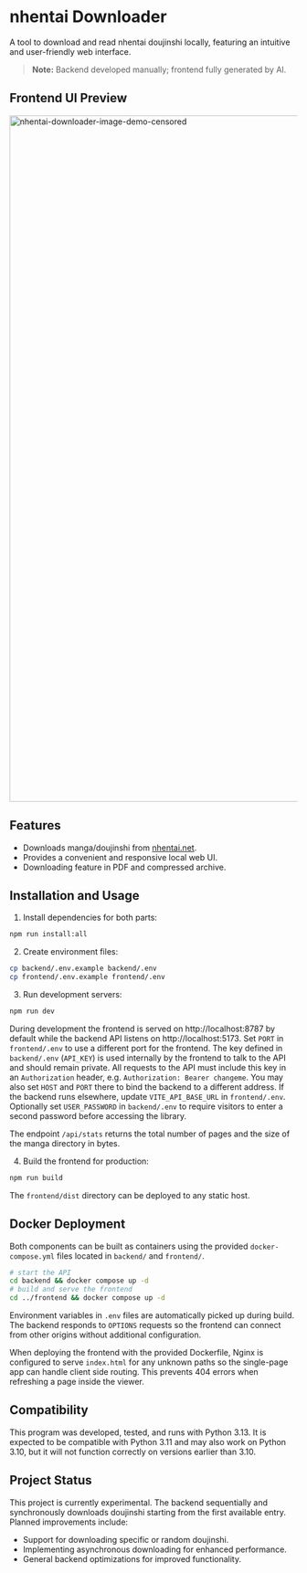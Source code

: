 # nhentai Downloader

A tool to download and read nhentai doujinshi locally, featuring an intuitive and user-friendly web interface.

> **Note:**
> Backend developed manually; frontend fully generated by AI.

## Frontend UI Preview


<img width="1202" alt="nhentai-downloader-image-demo-censored" src="https://github.com/user-attachments/assets/d2de2b38-03df-4d3c-a569-0ef76b9b2efa" />


## Features

* Downloads manga/doujinshi from [nhentai.net](https://nhentai.net).
* Provides a convenient and responsive local web UI.
* Downloading feature in PDF and compressed archive.

## Installation and Usage

1. Install dependencies for both parts:

```bash
npm run install:all
```

2. Create environment files:

```bash
cp backend/.env.example backend/.env
cp frontend/.env.example frontend/.env
```

3. Run development servers:

```bash
npm run dev
```

During development the frontend is served on http://localhost:8787 by default while the backend API listens on http://localhost:5173.
Set `PORT` in `frontend/.env` to use a different port for the frontend.
The key defined in `backend/.env` (`API_KEY`) is used internally by the frontend to talk to the API and should remain private.
All requests to the API must include this key in an `Authorization` header, e.g. `Authorization: Bearer changeme`.
You may also set `HOST` and `PORT` there to bind the backend to a different address.
If the backend runs elsewhere, update `VITE_API_BASE_URL` in `frontend/.env`.
Optionally set `USER_PASSWORD` in `backend/.env` to require visitors to enter a second password before accessing the library.

The endpoint `/api/stats` returns the total number of pages and the size of the manga directory in bytes.

4. Build the frontend for production:

```bash
npm run build
```

The `frontend/dist` directory can be deployed to any static host.

## Docker Deployment

Both components can be built as containers using the provided `docker-compose.yml` files located in `backend/` and `frontend/`.

```bash
# start the API
cd backend && docker compose up -d
# build and serve the frontend
cd ../frontend && docker compose up -d
```

Environment variables in `.env` files are automatically picked up during build.
The backend responds to `OPTIONS` requests so the frontend can connect from
other origins without additional configuration.

When deploying the frontend with the provided Dockerfile, Nginx is configured
to serve `index.html` for any unknown paths so the single-page app can handle
client side routing. This prevents 404 errors when refreshing a page inside the
viewer.

## Compatibility

This program was developed, tested, and runs with Python 3.13. It is expected to be compatible with Python 3.11 and may also work on Python 3.10, but it will not function correctly on versions earlier than 3.10.

## Project Status

This project is currently experimental. The backend sequentially and synchronously downloads doujinshi starting from the first available entry. Planned improvements include:

* Support for downloading specific or random doujinshi.
* Implementing asynchronous downloading for enhanced performance.
* General backend optimizations for improved functionality.
